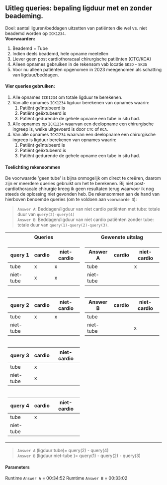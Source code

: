 ## Uitleg queries: bepaling ligduur met en zonder beademing.
Doel: aantal liguren/beddagen uitzetten van patiënten die wel vs. niet beademd worden op `ICK1234`. <br>
<b>Voorwaarden:</b> 

1. Beademd = Tube
2. Indien deels beademd, hele opname meetellen
3. Liever geen post cardiothoracaal chirurgische patiënten (CTC/KCA) 
4. Alleen opnames gebruiken in de rekensom vab locatie `SK3D` - `SK3G`
5. Voor nu alleen patiënten opgenomen in 2023 meegenomen als schatting van ligduur/beddagen. 


#### Vier queries gebruiken:

1. Alle opnames `ICK1234` om totale ligduur te berekenen. 
2. Van alle opnames `ICK1234` ligduur berekenen van opnames waarin:
    1. Patiënt geïntubeerd is
    2. Patiënt geëxtubeerd is 
    3. Patiënt gedurende de gehele opname een tube in situ had. 
3. Alle opnames op `ICK1234` waarvan een deelopname een chirurgische ingreep is, welke uitgevoerd is door `CTC` of `KCA`. 
4. Van alle opnames `ICK1234` waarvan een deelopname een chirurgische ingreep is ligduur berekenen van opnames waarin:
    1. Patiënt geïntubeerd is
    2. Patiënt geëxtubeerd is 
    3. Patiënt gedurende de gehele opname een tube in situ had. 

#### Toelichting rekensommen
De voorwaarde 'geen tube' is bijna onmogelijk om direct te creëren, daarom zijn er meerdere queries gebruikt om het te berekenen. Bij niet post-cardiothoracale chirurgie kreeg ik geen resultaten terug waarvoor ik nog steeds de oplossing niet gevonden heb. 
De rekensommen aan de hand van hierboven benoemde queries (om te voldoen aan `voorwaarde 3`): 
> `Answer A`: Beddagen/ligduur van niet cardio patiënten met tube: totale duur van `query(2)-query(4)` <br>
> `Answer B`: Beddagen/ligduur van niet cardio patiënten zonder tube: totale duur van `query(1)-query(2)-query(3)`. 
<table>
<tr>
<th> Queries </th>
<th> Gewenste uitslag </th>
</tr>
<tr>
<td>


|query 1     |  cardio   | niet-cardio|          
|---|----|----|        
tube        |     x     |     x                 
niet-tube   |     x     |     x   


</td>
<td>

Answer A    |  cardio   | niet-cardio
|-----|----|----|
tube        |           |     x
niet-tube   |           |     


</td>
</tr>
<tr>
<td>

query 2|cardio|niet-cardio     
|---|----|----|       
|tube|x|x|                 
|niet-tube| |  |

</td>
<td>

Answer B    |  cardio   | niet-cardio
|---|----|----| 
tube        |           |     
niet-tube   |           |     x

</td>
</tr>
<td>

query 3     |  cardio   | niet-cardio
|---|----|----| 
tube        |     x     |      
niet-tube   |     x     |      

</td>
    <td></td>
</tr>

<td>

query 4     |  cardio   | niet-cardio
|---|----|----| 
tube        |     x     |     
niet-tube   |           |     

</td>
<td></td>
</tr>
</table>
    
>`Answer A` (ligduur tube)= query(2) - query(4) <br>
>`Answer B` (ligduur niet-tube )= query(1) - query(2) - query(3)


#### Parameters
Runtime `Answer A` = 00:34:52
Rumtime `Answer B` = 00:33:02


